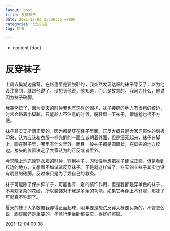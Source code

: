 ```yaml
---
layout: post
title: 反穿袜子
date: 2021-12-03 23:50:25 +0800
categories: 七说八道
tag: 想法

---
```


* content
{:toc}


# 反穿袜子

上周去巢湖边露营，在帐篷里是要脱鞋的，我突然发现达哥的袜子穿反了，以为他没注意到，就跟他说了。没想到他说，他知道，而且是故意的。我问为什么，他说因为袜子硌脚。

我突然悟了，因为夏天的时候我也有这样的困扰，袜子接缝的地方有很粗的绞边，时常会硌着小脚趾，只能趁人不注意的时候，脱鞋牵一下袜子，很尴尬也很不方便。

袜子其实无所谓正反的，因为都是穿在鞋子里面。正反大概只是大家习惯性的刻板印象，认为应该和衣服一样光鲜的一面应该朝着外面，但是细究起来，袜子在脚上，脚在鞋子里，哪里有什么里外。而且一般袜子都是圆筒状，在脚尖的地方绞边。接头的位置决定了大家认为的正反或者里外。

今天晚上洗完澡穿衣服的时候，穿到袜子，习惯性地想把袜子翻成正面，但是看到绞边的地方，又想着不如试试反穿袜子。于是就这样做了，冬天的长袜子其实也没有明显的硌脚。反过来只是为了烦自己的教条。

袜子可能除了保护脚丫子，可能也有一定的装饰作用，但是我都是穿单色的袜子，不喜欢复杂的花纹，所以装饰对于我是多余的功能。如果它再穿上不舒服，那袜子可就真不称职了。

夏天的袜子大多数被我穿得正面起球，明年要是想试反穿大概要买新的。不管怎么说，脚舒服还是重要的，毕竟行走坐卧都要它，得好好照顾。

2021-12-04 00:38